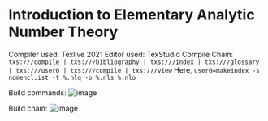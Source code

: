 # Introduction to Elementary Analytic Number Theory

Compiler used: Texlive 2021
Editor used: TexStudio
Compile Chain: `txs:///compile | txs:///bibliography | txs:///index | txs:///glossary | txs:///user0 | txs:///compile | txs:///view`
Here, `user0=makeindex -s nomencl.ist -t %.nlg -o %.nls %.nlo`

Build commands: ![image](https://user-images.githubusercontent.com/2643770/139558085-a101224f-34ae-47f0-ab44-c41149e00986.png)

Build chain: ![image](https://user-images.githubusercontent.com/2643770/139558067-47173bd6-5c15-4228-b0e3-7ef71aedb78f.png)

